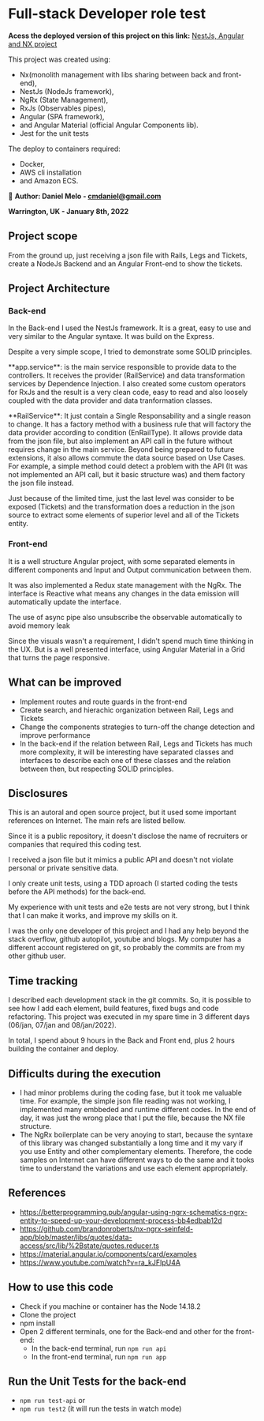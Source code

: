 

# Full-stack Developer role test


**Acess the deployed version of this project on this link:**
<a href="https://www.industria-i.com.br/" target="_blank">NestJs, Angular and NX project</a>

<p>This project was created using:
  <ul>
    <li>Nx(monolith management with libs sharing between back and front-end),</li>
    <li>NestJs (NodeJs framework),</li>
    <li>NgRx (State Management),</li>
    <li>RxJs (Observables pipes),</li>
    <li>Angular (SPA framework),</li>
    <li>and Angular Material (official Angular Components lib).</li>
    <li> Jest for the unit tests</li>
  </ul>     
</p>
<p>The deploy to containers required:
  <ul>
    <li>Docker,</li>
    <li>AWS cli installation</li>
    <li>and Amazon ECS.</li>
   </ul>
  </p>

🔎 **Author: Daniel Melo - cmdaniel@gmail.com**

  **Warrington, UK - January 8th, 2022**


## Project scope
<p>From the ground up, just receiving a json file with Rails, Legs and Tickets, create a NodeJs Backend and an Angular Front-end to show the tickets.</p>

## Project Architecture

### Back-end
<p>In the Back-end I used the NestJs framework. It is a great, easy to use and very similar to the Angular syntaxe. It was build on the Express.</p>
<p>Despite a very simple scope, I tried to demonstrate some SOLID principles.</p>
<p>**app.service**: is the main service responsible to provide data to the controllers. It receives the provider (RailService) and data transformation services by Dependence Injection. I also created some custom operators for RxJs and the result is a very clean code, easy to read and also loosely coupled with the data provider and data tranformation classes.</p>
<p>**RailService**: It just contain a Single Responsability and a single reason to change. It has a factory method with a business rule that will factory the data provider according to condition (EnRailType). It allows provide data from the json file, but also implement an API call in the future without requires change in the main service. Beyond being prepared to future extensions, it also allows commute the data source based on Use Cases. For example, a simple method could detect a problem with the API (It was not implemented an API call, but it basic structure was) and them factory the json file instead.</p>
<p>Just because of the limited time, just the last level was consider to be exposed (Tickets) and the transformation does a reduction in the json source to extract some elements of superior level and all of the Tickets entity.</p>

### Front-end
<p>It is a well structure Angular project, with some separated elements in different components and Input and Output communication between them.</p>
<p>It was also implemented a Redux state management with the NgRx. The interface is Reactive what means any changes in the data emission will automatically update the interface.</p>
<p>The use of async pipe also unsubscribe the observable automatically to avoid memory leak</p>
<p>Since the visuals wasn't a requirement, I didn't spend much time thinking in the UX. But is a well presented interface, using Angular Material in a Grid that turns the page responsive.</p>

## What can be improved
- Implement routes and route guards in the front-end
- Create search, and hierachic organization between Rail, Legs and Tickets
- Change the components strategies to turn-off the change detection and improve performance
- In the back-end if the relation between Rail, Legs and Tickets has much more complexity, it will be interesting have separated classes and interfaces to describe each one of these classes and the relation between then, but respecting SOLID principles.

## Disclosures
<p>This is an autoral and open source project, but it used some important references on Internet. The main refs are listed bellow.</p>
<p>Since it is a public repository, it doesn't disclose the name of recruiters or companies that required this coding test.</p>
<p>I received a json file but it mimics a public API and doesn't not violate personal or private sensitive data.</p>
<p>I only create unit tests, using a TDD aproach (I started coding the tests before the API methods) for the back-end.</p>
<p>My experience with unit tests and e2e tests are not very strong, but I think that I can make it works, and improve my skills on it.</p>
<p>I was the only one developer of this project and I had any help beyond the stack overflow, github autopilot, youtube and blogs. My computer has a different account registered on git, so probably the commits are from my other github user.</p>

## Time tracking
<p>I described each development stack in the git commits. So, it is possible to see how I add each element, build features, fixed bugs and code refactoring.
This project was executed in my spare time in 3 different days (06/jan, 07/jan and 08/jan/2022). </p>
<p>In total, I spend about 9 hours in the Back and Front end, plus 2 hours building the container and deploy.</p>

## Difficults during the execution
- I had minor problems during the coding fase, but it took me valuable time. For example, the simple json file reading was not working, I implemented many embbeded and runtime different codes. In the end of day, it was just the wrong place that I put the file, because the NX file structure.
- The NgRx boilerplate can be very anoying to start, because the syntaxe of this library was changed substantially a long time and it my vary if you use Entity and other complementary elements. Therefore, the code samples on Internet can have different ways to do the same and it tooks time to understand the variations and use each element appropriately.


## References

- https://betterprogramming.pub/angular-using-ngrx-schematics-ngrx-entity-to-speed-up-your-development-process-bb4edbab12d
- https://github.com/brandonroberts/nx-ngrx-seinfeld-app/blob/master/libs/quotes/data-access/src/lib/%2Bstate/quotes.reducer.ts
- https://material.angular.io/components/card/examples
- https://www.youtube.com/watch?v=ra_kJFIpU4A



## How to use this code

- Check if you machine or container has the Node 14.18.2
- Clone the project
- npm install
- Open 2 different terminals, one for the Back-end and other for the front-end:
  - In the back-end terminal, run `npm run api`
  - In the front-end terminal, run `npm run app`


## Run the Unit Tests for the back-end
- `npm run test-api`
or
- `npm run test2` (it will run the tests in watch mode)





